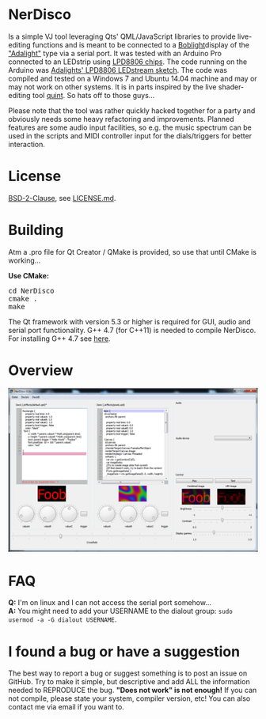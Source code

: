 NerDisco
========

Is a simple VJ tool leveraging Qts' QML/JavaScript libraries to provide live-editing functions and is meant to be connected to a [Boblight](https://code.google.com/p/boblight/)display of the ["Adalight"](http://www.adafruit.com/product/461) type via a serial port. It was tested with an Arduino Pro connected to an LEDstrip using [LPD8806 chips](http://www.adafruit.com/product/306). The code running on the Arduino was [Adalights' LPD8806 LEDstream sketch](https://github.com/adafruit/Adalight/blob/master/Arduino/LEDstream_LPD8806/LEDstream_LPD8806.pde). The code was compiled and tested on a Windows 7 and Ubuntu 14.04 machine and may or may not work on other systems.
It is in parts inspired by the live shader-editing tool [quint](https://gitorious.org/quint). So hats off to those guys...

Please note that the tool was rather quickly hacked together for a party and obviously needs some heavy refactoring and improvements. Planned features are some audio input facilities, so e.g. the music spectrum can be used in the scripts and MIDI controller input for the dials/triggers for better interaction.

License
========

[BSD-2-Clause](http://opensource.org/licenses/BSD-2-Clause), see [LICENSE.md](LICENSE.md).

Building
========
Atm a .pro file for Qt Creator / QMake is provided, so use that until CMake is working...

**Use CMake:**
<pre>
cd NerDisco
cmake .
make
</pre>

The Qt framework with version 5.3 or higher is required for GUI, audio and serial port functionality.
G++ 4.7 (for C++11) is needed to compile NerDisco. For installing G++ 4.7 see [here](http://lektiondestages.blogspot.de/2013/05/installing-and-switching-gccg-versions.html).

Overview
========
![GUI overview](NerDisco_gui.png?raw=true)  

FAQ
========
**Q:** I'm on linux and I can not access the serial port somehow...  
**A:** You might need to add your USERNAME to the dialout group: ```sudo usermod -a -G dialout USERNAME```.  

I found a bug or have a suggestion
========

The best way to report a bug or suggest something is to post an issue on GitHub. Try to make it simple, but descriptive and add ALL the information needed to REPRODUCE the bug. **"Does not work" is not enough!** If you can not compile, please state your system, compiler version, etc! You can also contact me via email if you want to.
